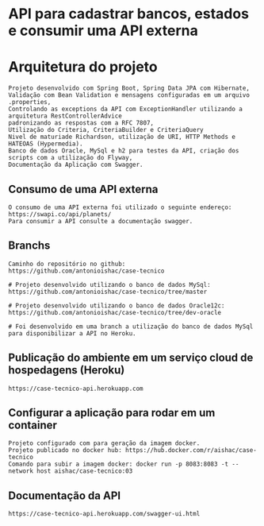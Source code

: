 # API para cadastrar bancos, estados e consumir uma API externa

#  Arquitetura do projeto
	Projeto desenvolvido com Spring Boot, Spring Data JPA com Hibernate,
	Validação com Bean Validation e mensagens configuradas em um arquivo .properties,
	Controlando as exceptions da API com ExceptionHandler utilizando a arquitetura RestControllerAdvice
	padronizando as respostas com a RFC 7807,
	Utilização do Criteria, CriteriaBuilder e CriteriaQuery
	Nivel de maturiade Richardson, utilização de URI, HTTP Methods e HATEOAS (Hypermedia).
	Banco de dados Oracle, MySql e h2 para testes da API, criação dos scripts com a utilização do Flyway,
	Documentação da Aplicação com Swagger.

##	Consumo de uma API externa
	O consumo de uma API externa foi utilizado o seguinte endereço: https://swapi.co/api/planets/
	Para consumir a API consulte a documentação swagger.

##	Branchs
	Caminho do repositório no github: https://github.com/antonioishac/case-tecnico
	
	# Projeto desenvolvido utilizando o banco de dados MySql: https://github.com/antonioishac/case-tecnico/tree/master

	# Projeto desenvolvido utilizando o banco de dados Oracle12c: https://github.com/antonioishac/case-tecnico/tree/dev-oracle

	# Foi desenvolvido em uma branch a utilização do banco de dados MySql para disponibilizar a API no Heroku.


##	Publicação do ambiente em um serviço cloud de hospedagens (Heroku)
	https://case-tecnico-api.herokuapp.com

##	Configurar a aplicação para rodar em um container
	Projeto configurado com para geração da imagem docker.
	Projeto publicado no docker hub: https://hub.docker.com/r/aishac/case-tecnico
	Comando para subir a imagem docker: docker run -p 8083:8083 -t --network host aishac/case-tecnico:03	

##	Documentação da API
	https://case-tecnico-api.herokuapp.com/swagger-ui.html
